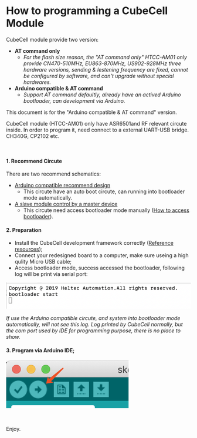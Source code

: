 # How to programming a CubeCell Module

CubeCell module provide two version: 

- **AT command only**
  - *For the flash size reason, the "AT command only" HTCC-AM01 only provide CN470-510MHz, EU863-870MHz, US902-928MHz three hardware versions, sending & lestening frequency are fixed, cannot be configured by software, and can't upgrade without special hardwares.*
- **Arduino compatible & AT command**
  - *Support AT command defaultly, already have an actived Arduino bootloader, can development via Arduino.* 

This document is for the "Arduino compatible & AT command" version.

CubeCell module (HTCC-AM01) only have ASR6501and RF relevant circute inside. In order to program it, need connect to a external UART-USB bridge. CH340G, CP2102 etc.

&nbsp;

#### 1. Recommend Circute

There are two recommend schematics:

- [Arduino compatible recommend design](https://docs.heltec.cn/download/cubecell/HTCC-AM01_Reference_Design(Arduino).pdf)
  - This circute have an auto boot circute, can running into bootloader mode automatically.
- [A slave module control by a master device](https://docs.heltec.cn/download/cubecell/HTCC-AM01_Reference_Design(AT).pdf)
  - This circute need access bootloader mode manually ([How to access bootloader](https://docs.heltec.cn/#/en/faq/cubecell_series_common_problem_summary?id=how-to-access-bootloader-mode)).

#### 2. Preparation

- Install the CubeCell development framework correctly ([Reference resources](https://docs.heltec.cn/#/en/user_manual/how_to_install_ASR650x_Arduino));
- Connect your redesigned board to a computer, make sure useing a high qulity Micro USB cable;
- Access bootloader mode, success accessed the bootloader, following log will be print via serial port:

<img src="img/program_cubecell_module/01.PNG">

*If use the Arduino compatible circute, and system into bootloader mode automatically, will not see this log. Log printed by CubeCell normally, but the com port used by IDE for programming purpose,  there is no place to show.* 

#### 3. Program via Arduino IDE;

<img src="img/program_cubecell_module/02.png">

&nbsp;

Enjoy.

